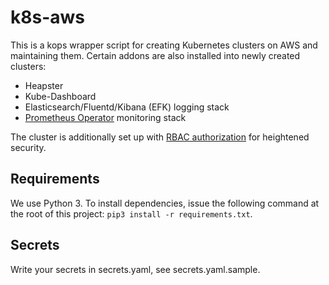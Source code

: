 # k8s-aws
This is a kops wrapper script for creating Kubernetes clusters on AWS and maintaining them.
Certain addons are also installed into newly created clusters:

* Heapster
* Kube-Dashboard
* Elasticsearch/Fluentd/Kibana (EFK) logging stack
* [Prometheus Operator](https://github.com/coreos/prometheus-operator) monitoring stack

The cluster is additionally set up with
[RBAC authorization](https://kubernetes.io/docs/admin/authorization/rbac/) for heightened security.

## Requirements
We use Python 3. To install dependencies, issue the following command at the root of this project:
`pip3 install -r requirements.txt`.

## Secrets
Write your secrets in secrets.yaml, see secrets.yaml.sample.

